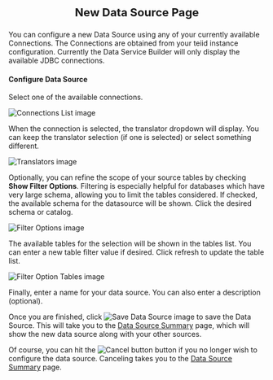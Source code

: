 <p style="text-align: center;font-weight: bold;font-size: 22">New Data Source Page</p>

You can configure a new Data Source using any of your currently available Connections.  The Connections are obtained from your teiid instance configuration.  Currently the Data Service Builder will only display the available JDBC connections.

#### Configure Data Source

Select one of the available connections.

![Connections List image](images/DataSourceConnectionsList.png "Connections")

When the connection is selected, the translator dropdown will display.  You can keep the translator selection (if one is selected) or select something different.

![Translators image](images/DataSourceTranslators.png "Translators")

Optionally, you can refine the scope of your source tables by checking **Show Filter Options**.  Filtering is especially helpful for databases which have very large schema, allowing you to limit the tables considered.  If checked, the available schema for the datasource will be shown.  Click the desired schema or catalog.

![Filter Options image](images/DataSourceFilterOptionsOpen.png "Filter Options")

The available tables for the selection will be shown in the tables list.  You can enter a new table filter value if desired.  Click refresh to update the table list.

![Filter Option Tables image](images/DataSourceFilterOptionsTables.png "Filter Option Tables")

Finally, enter a name for your data source.  You can also enter a description (optional).

Once you are finished, click ![Save Data Source image](images/SaveButton.png "Save") to save the Data Source. This will take you to the [Data Source Summary](datasource-summary-help.html) page, which will show the new data source along with your other sources.

Of course, you can hit the ![Cancel button](images/CancelButton.png "Cancel Data Source Configuration") button if you no longer wish to configure the data source. Canceling takes you to the [Data Source Summary](datasource-summary-help.html) page.




